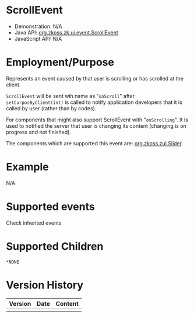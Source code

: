 

# ScrollEvent

- Demonstration: N/A
- Java API: [org.zkoss.zk.ui.event.ScrollEvent](https://www.zkoss.org/javadoc/latest/zk/org/zkoss/zk/ui/event/ScrollEvent.html)
- JavaScript API: N/A

# Employment/Purpose

Represents an event caused by that user is scrolling or has scrolled at
the client.

`ScrollEvent` will be sent wih name as "`onScroll`" after
`setCurposByClient(int)` is called to notify application developers that
it is called by user (rather than by codes).

For components that might also support ScrollEvent with "`onScrolling`".
It is used to notified the server that user is changing its content
(changing is on progress and not finished).

The components which are supported this event are:
[org.zkoss.zul.Slider](https://www.zkoss.org/javadoc/latest/zk/org/zkoss/zul/Slider.html).

# Example

N/A

# Supported events

Check inherited events

# Supported Children

`*NONE`



# Version History

| Version | Date | Content |
|---------|------|---------|
|         |      |         |


